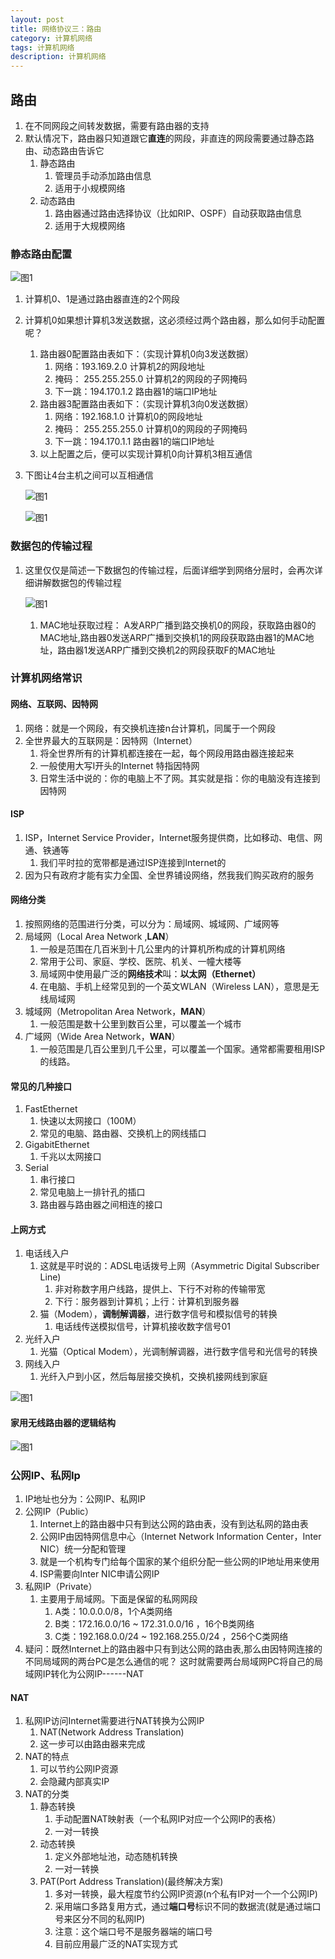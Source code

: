 ```yaml
---
layout: post
title: 网络协议三：路由
category: 计算机网络
tags: 计算机网络
description: 计算机网络
---
```


## 路由
1. 在不同网段之间转发数据，需要有路由器的支持
2. 默认情况下，路由器只知道跟它**直连**的网段，非直连的网段需要通过静态路由、动态路由告诉它
    1. 静态路由
        1. 管理员手动添加路由信息
        2. 适用于小规模网络
    2. 动态路由
        1. 路由器通过路由选择协议（比如RIP、OSPF）自动获取路由信息
        2. 适用于大规模网络
    
### 静态路由配置
![图1](https://gitee.com/zhonghua123/blogimgs/raw/master/img/wlxy-14.png)

1. 计算机0、1是通过路由器直连的2个网段
2. 计算机0如果想计算机3发送数据，这必须经过两个路由器，那么如何手动配置呢？ 
    1. 路由器0配置路由表如下：（实现计算机0向3发送数据）
        1. 网络：193.169.2.0  计算机2的网段地址
        2. 掩码： 255.255.255.0 计算机2的网段的子网掩码
        3. 下一跳：194.170.1.2 路由器1的端口IP地址
    2. 路由器3配置路由表如下：（实现计算机3向0发送数据）
        1. 网络：192.168.1.0  计算机0的网段地址
        2. 掩码： 255.255.255.0 计算机0的网段的子网掩码
        3. 下一跳：194.170.1.1 路由器1的端口IP地址
    3. 以上配置之后，便可以实现计算机0向计算机3相互通信
3. 下图让4台主机之间可以互相通信
    
    ![图1](https://gitee.com/zhonghua123/blogimgs/raw/master/img/wlxy-15.png)
    
    ![图1](https://gitee.com/zhonghua123/blogimgs/raw/master/img/wlxy-16.png)

### 数据包的传输过程
1. 这里仅仅是简述一下数据包的传输过程，后面详细学到网络分层时，会再次详细讲解数据包的传输过程
    
    ![图1](https://gitee.com/zhonghua123/blogimgs/raw/master/img/wlxy-17.png)
    
    1. MAC地址获取过程： A发ARP广播到路交换机0的网段，获取路由器0的MAC地址,路由器0发送ARP广播到交换机1的网段获取路由器1的MAC地址，路由器1发送ARP广播到交换机2的网段获取F的MAC地址
    
### 计算机网络常识

#### 网络、互联网、因特网
1. 网络：就是一个网段，有交换机连接n台计算机，同属于一个网段
2. 全世界最大的互联网是：因特网（Internet）
    1. 将全世界所有的计算机都连接在一起，每个网段用路由器连接起来
    2. 一般使用大写I开头的Internet 特指因特网
    3. 日常生活中说的：你的电脑上不了网。其实就是指：你的电脑没有连接到因特网

#### ISP
1. ISP，Internet Service Provider，Internet服务提供商，比如移动、电信、网通、铁通等
    1. 我们平时拉的宽带都是通过ISP连接到Internet的
2. 因为只有政府才能有实力全国、全世界铺设网络，然我我们购买政府的服务

#### 网络分类
1. 按照网络的范围进行分类，可以分为：局域网、城域网、广域网等
2. 局域网（Local Area Network ,**LAN**）
    1. 一般是范围在几百米到十几公里内的计算机所构成的计算机网络
    2. 常用于公司、家庭、学校、医院、机关、一幢大楼等
    3. 局域网中使用最广泛的**网络技术**叫：**以太网（Ethernet）**
    4. 在电脑、手机上经常见到的一个英文WLAN（Wireless LAN），意思是无线局域网
3. 城域网（Metropolitan Area Network，**MAN**）
    1. 一般范围是数十公里到数百公里，可以覆盖一个城市
4. 广域网（Wide Area Network，**WAN**）
    1. 一般范围是几百公里到几千公里，可以覆盖一个国家。通常都需要租用ISP的线路。

#### 常见的几种接口
1. FastEthernet
    1. 快速以太网接口（100M）
    2. 常见的电脑、路由器、交换机上的网线插口
2. GigabitEthernet
    1. 千兆以太网接口
3. Serial
    1. 串行接口
    2. 常见电脑上一排针孔的插口
    3. 路由器与路由器之间相连的接口
    
#### 上网方式
1. 电话线入户
    1. 这就是平时说的：ADSL电话拨号上网（Asymmetric Digital Subscriber Line)
        1. 非对称数字用户线路，提供上、下行不对称的传输带宽
        2. 下行：服务器到计算机；上行：计算机到服务器
    2. 猫（Modem），**调制解调器**，进行数字信号和模拟信号的转换
        1. 电话线传送模拟信号，计算机接收数字信号01
2. 光纤入户
    1. 光猫（Optical Modem），光调制解调器，进行数字信号和光信号的转换
3. 网线入户
    1. 光纤入户到小区，然后每层接交换机，交换机接网线到家庭
    
![图1](https://gitee.com/zhonghua123/blogimgs/raw/master/img/wlxy-18.png)
#### 家用无线路由器的逻辑结构

![图1](https://gitee.com/zhonghua123/blogimgs/raw/master/img/wlxy-19.png)

### 公网IP、私网Ip
1. IP地址也分为：公网IP、私网IP
2. 公网IP（Public）
    1. Internet上的路由器中只有到达公网的路由表，没有到达私网的路由表
    2. 公网IP由因特网信息中心（Internet Network Information Center，Inter NIC）统一分配和管理
    3. 就是一个机构专门给每个国家的某个组织分配一些公网的IP地址用来使用
    4. ISP需要向Inter NIC申请公网IP
3. 私网IP（Private）
    1. 主要用于局域网。下面是保留的私网网段
        1. A类：10.0.0.0/8，1个A类网络
        2. B类：172.16.0.0/16 ~ 172.31.0.0/16 ，16个B类网络
        3. C类：192.168.0.0/24 ~ 192.168.255.0/24 ，256个C类网络
4. 疑问：既然Internet上的路由器中只有到达公网的路由表,那么由因特网连接的不同局域网的两台PC是怎么通信的呢？ 这时就需要两台局域网PC将自己的局域网IP转化为公网IP------NAT

#### NAT
1. 私网IP访问Internet需要进行NAT转换为公网IP
    1. NAT(Network Address Translation)
    2. 这一步可以由路由器来完成
2. NAT的特点
    1. 可以节约公网IP资源
    2. 会隐藏内部真实IP
3. NAT的分类
    1. 静态转换
        1. 手动配置NAT映射表（一个私网IP对应一个公网IP的表格）
        2. 一对一转换
    2. 动态转换
        1. 定义外部地址池，动态随机转换
        2. 一对一转换
    3. PAT(Port Address Translation)(最终解决方案)
        1. 多对一转换，最大程度节约公网IP资源(n个私有IP对一个一个公网IP)
        2. 采用端口多路复用方式，通过**端口号**标识不同的数据流(就是通过端口号来区分不同的私网IP)
        3. 注意：这个端口号不是服务器端的端口号
        4. 目前应用最广泛的NAT实现方式


